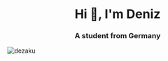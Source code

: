 <h1 align="center">Hi 👋, I'm Deniz</h1>
<h3 align="center">A student from Germany</h3>

<p align="left"> <img src="https://komarev.com/ghpvc/?username=dezaku&label=Profile%20views&color=8000ff&style=flat" alt="dezaku" /> </p>
